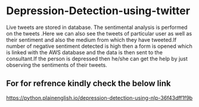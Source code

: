 # Depression-Detection-using-twitter
Live tweets are stored in database. The sentimental analysis is performed on the tweets .Here we can also see the tweets of particular user as well as their sentiment and also the medium from which they have tweeted.If number of negative sentiment detected is high then a form is opened which is linked with the AWS database and the data is then sent to the consultant.If the person is depressed then he/she can get the help by just observing the sentiments of their tweets.

## For for refrence kindly check the below link
https://python.plainenglish.io/depression-detection-using-nlp-36f43dff1f9b
